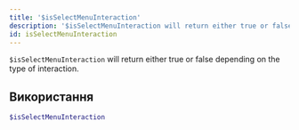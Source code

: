 ```yaml
---
title: '$isSelectMenuInteraction'
description: '$isSelectMenuInteraction will return either true or false depending on the type of the interaction.'
id: isSelectMenuInteraction
---
```


`$isSelectMenuInteraction` will return either true or false depending on the type of interaction.

## Використання

```php
$isSelectMenuInteraction
```